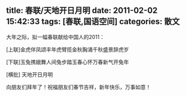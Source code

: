 title: 春联/天地开日月明
date: 2011-02-02 15:42:33
tags: [春联,国语空间]
categories: 散文
---
 <p>大年之际，拟一幅春联献给中国人的2011：</p> 
 <p>[上联]金虎伴凤颂丰年虎臂揽金秋胸涌千秋盛景辞虎岁&nbsp;&nbsp;&nbsp;&nbsp;&nbsp;&nbsp;&nbsp;&nbsp;&nbsp;&nbsp;&nbsp; </p> 
 <p>[下联]玉兔携娥舞人间兔步踏玉春心怀万春新气开兔年</p> 
 <p>[横批] 天地开日月明</p> 
 <p>向朋友们拜年了<!-- more -->！祝福朋友们春节吉祥，新年快乐，万事如意！</p> 
